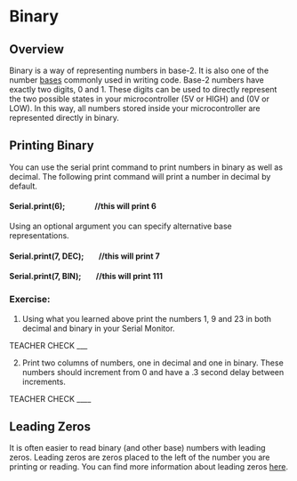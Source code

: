 # Binary

## Overview

Binary is a way of representing numbers in base-2. It is also one of the number [bases](https://www.google.com/url?q=https://docs.google.com/document/d/1BmZbXzxnD2j17QToSZ9jeZmnP7burwfksfQq2v4zu-Y/edit%23heading%3Dh.r9xkk2b3evb&sa=D&ust=1587613174010000) commonly used in writing code. Base-2 numbers have exactly two digits, 0 and 1. These digits can be used to directly represent the two possible states in your microcontroller (5V or HIGH) and (0V or LOW). In this way, all numbers stored inside your microcontroller are represented directly in binary.

## Printing Binary

You can use the serial print command to print numbers in binary as well as decimal. The following print command will print a number in decimal by default.

#### Serial.print(6);                //this will print 6

Using an optional argument you can specify alternative base representations.

#### Serial.print(7, DEC);        //this will print 7

#### Serial.print(7, BIN);        //this will print 111

### Exercise:

1.  Using what you learned above print the numbers 1, 9 and 23 in both decimal and binary in your Serial Monitor.

TEACHER CHECK \_\_\_

2.  Print two columns of numbers, one in decimal and one in binary. These numbers should increment from 0 and have a .3 second delay between increments.

TEACHER CHECK \_\_\_\_

## Leading Zeros

It is often easier to read binary (and other base) numbers with leading zeros. Leading zeros are zeros placed to the left of the number you are printing or reading. You can find more information about leading zeros [here](https://www.google.com/url?q=https://docs.google.com/document/d/1BmZbXzxnD2j17QToSZ9jeZmnP7burwfksfQq2v4zu-Y/edit%23heading%3Dh.hf5nphnveoo6&sa=D&ust=1587613174013000).
